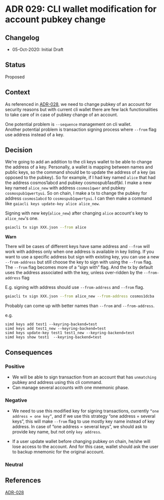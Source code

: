 # ADR 029: CLI wallet modification for account pubkey change

## Changelog

- 05-Oct-2020: Initial Draft

## Status

Proposed

## Context

As referenced in [ADR-028](https://github.com/sikkatech/cosmos-sdk/blob/sunny/change-pubkey/docs/architecture/adr-028-change-pubkey.md), we need to change pubkey of an account for security reasons but with current cli wallet there are few lack functionalities to take care of in case of pubkey change of an account.

One potential problem is `--sequence` management on cli wallet.  
Another potential problem is transaction signing process where `--from` flag use address instead of a key.  

## Decision

We're going to add an addition to the cli keys wallet to be able to change the address of a key.
Personally, a wallet is mapping between names and public keys, so the command should be to update the address of a key (as opposed to the pubkey).
So for example, if I had key named `alice` that had the address cosmos1abcd and pubkey cosmospub1asdfjkl.
I make a new key named `alice_new` with address `cosmos1qwer` and pubkey `cosmospub1qwertyui`.
So on chain, I make a tx to change the pubkey for address `cosmos1abcd` to `cosmospub1qwertyui`.
I can then make a command like `gaiacli keys update-key alice alice_new`. 

Signing with new key(`alice_new`) after changing `alice` account's key to `alice_new`'s one.
```sh
gaiacli tx sign XXX.json --from alice
```

**Warn**

There will be cases of different keys have same address and `--from` will work with address only when one address is available in key listing.
If you want to use a specific address but sign with existing key, you can use a new `--from-address` but still choose the key to sign with using the `--from` flag. The `--from` flag becomes more of a “sign with” flag. And the tx by default uses the address associated with the key, unless over-ridden by the `--from-address` flag

E.g. signing with address should use `--from-address` and `--from` flag.
```sh
gaiacli tx sign XXX.json --from alice_new --from-address cosmos1dcba
```

Probably can come up with better names than `--from` and `--from-address`.

e.g.
```
simd keys add test1 --keyring-backend=test
simd keys add test1_new --keyring-backend=test
simd keys update-key test1 test1_new --keyring-backend=test
simd keys show test1  --keyring-backend=test
```

## Consequences

### Positive

- We will be able to sign transaction from an account that has `unmatching` pubkey and address using this cli command.  
- Can manage several accounts with one mnemonic phase.  

### Negative

- We need to use this modified key for signing transactions, currently `“one address = one key”`, and if we use this strategy “one address = several keys”, this will make `--from` flag to use mostly key name instead of key address. In case of “one address = several keys”, we should ask to provide key name, but not only `key address`.

- If a user update wallet before changing pubkey on chain, he/she will lose access to the account. And for this case, wallet should ask the user to backup mnemonic for the original account.


### Neutral

## References

[ADR-028](https://github.com/sikkatech/cosmos-sdk/blob/sunny/change-pubkey/docs/architecture/adr-028-change-pubkey.md)